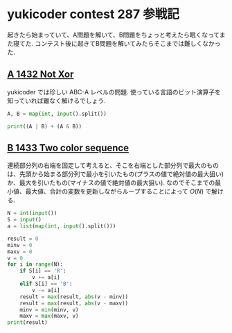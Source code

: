 # yukicoder contest 287 参戦記

起きたら始まっていて、A問題を解いて、B問題をちょっと考えたら眠くなってまた寝てた. コンテスト後に起きてB問題を解いてみたらそこまでは難しくなかった.

## [A 1432 Not Xor](https://yukicoder.me/problems/no/1432)

yukicoder では珍しい ABC-A レベルの問題. 使っている言語のビット演算子を知っていれば難なく解けるでしょう.

```python
A, B = map(int, input().split())

print((A | B) + (A & B))
```

## [B 1433 Two color sequence](https://yukicoder.me/problems/no/1433)

連続部分列の右端を固定して考えると、そこを右端とした部分列で最大のものは、先頭から始まる部分列で最小を引いたもの(プラスの値で絶対値の最大狙い)か、最大を引いたもの(マイナスの値で絶対値の最大狙い). なのでそこまでの最小値、最大値、合計の変数を更新しながらループすることによって *O*(*N*) で解ける.

```python
N = int(input())
S = input()
a = list(map(int, input().split()))

result = 0
minv = 0
maxv = 0
v = 0
for i in range(N):
    if S[i] == 'R':
        v += a[i]
    elif S[i] == 'B':
        v -= a[i]
    result = max(result, abs(v - minv))
    result = max(result, abs(v - maxv))
    minv = min(minv, v)
    maxv = max(maxv, v)
print(result)
```
